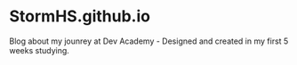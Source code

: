 # StormHS.github.io

Blog about my jounrey at Dev Academy - Designed and created in my first 5 weeks studying.
